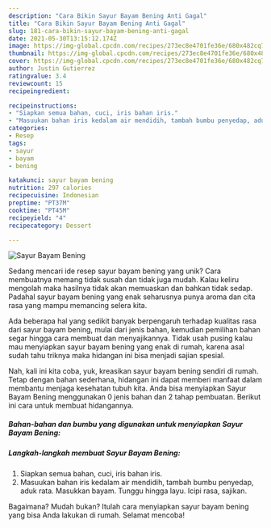 ```yaml
---
description: "Cara Bikin Sayur Bayam Bening Anti Gagal"
title: "Cara Bikin Sayur Bayam Bening Anti Gagal"
slug: 181-cara-bikin-sayur-bayam-bening-anti-gagal
date: 2021-05-30T13:15:12.174Z
image: https://img-global.cpcdn.com/recipes/273ec8e4701fe36e/680x482cq70/sayur-bayam-bening-foto-resep-utama.jpg
thumbnail: https://img-global.cpcdn.com/recipes/273ec8e4701fe36e/680x482cq70/sayur-bayam-bening-foto-resep-utama.jpg
cover: https://img-global.cpcdn.com/recipes/273ec8e4701fe36e/680x482cq70/sayur-bayam-bening-foto-resep-utama.jpg
author: Justin Gutierrez
ratingvalue: 3.4
reviewcount: 15
recipeingredient:

recipeinstructions:
- "Siapkan semua bahan, cuci, iris bahan iris."
- "Masuukan bahan iris kedalam air mendidih, tambah bumbu penyedap, aduk rata. Masukkan bayam. Tunggu hingga layu. Icipi rasa, sajikan."
categories:
- Resep
tags:
- sayur
- bayam
- bening

katakunci: sayur bayam bening 
nutrition: 297 calories
recipecuisine: Indonesian
preptime: "PT37M"
cooktime: "PT45M"
recipeyield: "4"
recipecategory: Dessert

---
```



![Sayur Bayam Bening](https://img-global.cpcdn.com/recipes/273ec8e4701fe36e/680x482cq70/sayur-bayam-bening-foto-resep-utama.jpg)

Sedang mencari ide resep sayur bayam bening yang unik? Cara membuatnya memang tidak susah dan tidak juga mudah. Kalau keliru mengolah maka hasilnya tidak akan memuaskan dan bahkan tidak sedap. Padahal sayur bayam bening yang enak seharusnya punya aroma dan cita rasa yang mampu memancing selera kita.



Ada beberapa hal yang sedikit banyak berpengaruh terhadap kualitas rasa dari sayur bayam bening, mulai dari jenis bahan, kemudian pemilihan bahan segar hingga cara membuat dan menyajikannya. Tidak usah pusing kalau mau menyiapkan sayur bayam bening yang enak di rumah, karena asal sudah tahu triknya maka hidangan ini bisa menjadi sajian spesial.


Nah, kali ini kita coba, yuk, kreasikan sayur bayam bening sendiri di rumah. Tetap dengan bahan sederhana, hidangan ini dapat memberi manfaat dalam membantu menjaga kesehatan tubuh kita. Anda bisa menyiapkan Sayur Bayam Bening menggunakan 0 jenis bahan dan 2 tahap pembuatan. Berikut ini cara untuk membuat hidangannya.

<!--inarticleads1-->

##### Bahan-bahan dan bumbu yang digunakan untuk menyiapkan Sayur Bayam Bening:





<!--inarticleads2-->

##### Langkah-langkah membuat Sayur Bayam Bening:

1. Siapkan semua bahan, cuci, iris bahan iris.
1. Masuukan bahan iris kedalam air mendidih, tambah bumbu penyedap, aduk rata. Masukkan bayam. Tunggu hingga layu. Icipi rasa, sajikan.




Bagaimana? Mudah bukan? Itulah cara menyiapkan sayur bayam bening yang bisa Anda lakukan di rumah. Selamat mencoba!
